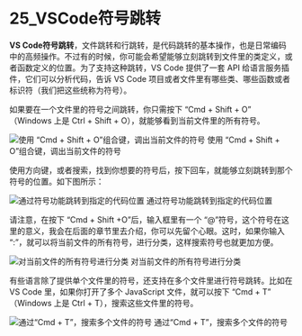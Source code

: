 # 25_VSCode符号跳转

**VS Code符号跳转**，文件跳转和行跳转，是代码跳转的基本操作，也是日常编码中的高频操作。不过有的时候，你可能会希望能够立刻跳转到文件里的类定义，或者函数定义的位置。为了支持这种跳转，VS Code 提供了一套 API 给语言服务插件，它们可以分析代码，告诉 VS Code 项目或者文件里有哪些类、哪些函数或者标识符（我们把这些统称为符号）。

如果要在一个文件里的符号之间跳转，你只需按下 “Cmd + Shift + O” （Windows 上是 Ctrl + Shift + O），就能够看到当前文件里的所有符号。

![使用 “Cmd + Shift + O”组合键，调出当前文件的符号](https://img.geek-docs.com/vscode/language-support/ctrl-shif-o-symbols.png)
使用 “Cmd + Shift + O”组合键，调出当前文件的符号

使用方向键，或者搜索，找到你想要的符号后，按下回车，就能够立刻跳转到那个符号的位置。如下图所示：

![通过符号功能跳转到指定的代码位置](https://img.geek-docs.com/vscode/language-support/jump-by-symbols.gif)
通过符号功能跳转到指定的代码位置

请注意，在按下 “Cmd + Shift +O”后，输入框里有一个 “@”符号，这个符号在这里的意义，我会在后面的章节里去介绍，你可以先留个心眼。这时，如果你输入 “:”，就可以将当前文件的所有符号，进行分类，这样搜索符号也就更加方便。

![对当前文件的所有符号进行分类](https://img.geek-docs.com/vscode/language-support/category-symbols.gif)
对当前文件的所有符号进行分类

有些语言除了提供单个文件里的符号，还支持在多个文件里进行符号跳转。比如在 VS Code 里，如果你打开了多个 JavaScript 文件，就可以按下 “Cmd + T” （Windows 上是 Ctrl + T），搜索这些文件里的符号。

![通过“Cmd + T”，搜索多个文件的符号](https://img.geek-docs.com/vscode/language-support/ctrl-t-search-symbols.gif)
通过“Cmd + T”，搜索多个文件的符号